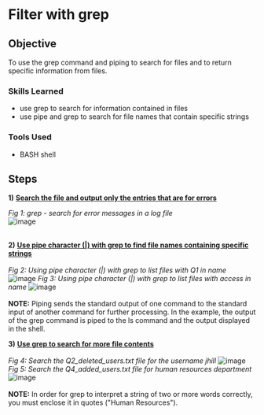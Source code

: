 # Filter with grep

## Objective

To use the grep command and piping to search for files and to return specific information from files.

### Skills Learned

- use grep to search for information contained in files
- use pipe and grep to search for file names that contain specific strings

### Tools Used

- BASH shell

## Steps

**1)** **<ins>Search the file and output only the entries that are for errors</ins>**  

*Fig 1: grep - search for error messages in a log file*  
![image](https://github.com/RyenHY/Linux/assets/161639514/9ecc5aad-c2cd-4345-89be-85e78619abb2)
<br/><br/>

**2)** **<ins>Use pipe character (|) with grep to find file names containing specific strings</ins>**  
<br/>
*Fig 2: Using pipe character (|) with grep to list files with Q1 in name* 
![image](https://github.com/RyenHY/Linux/assets/161639514/4cd8ff2d-b531-40aa-a621-7a1ce5906016)
*Fig 3: Using pipe character (|) with grep to list files with access in name* 
![image](https://github.com/RyenHY/Linux/assets/161639514/6c7cf617-d255-44fb-81df-5f527e3a7731)
<br/><br/>
**NOTE:** Piping sends the standard output of one command to the standard input of another command for further processing. In the example, the output of the grep command is piped to the ls command and the output displayed in the shell.
<br/>

**3)** **<ins>Use grep to search for more file contents</ins>**  
<br/>
*Fig 4: Search the Q2_deleted_users.txt file for the username jhill* 
![image](https://github.com/RyenHY/Linux/assets/161639514/accf4bd0-ce54-4bf4-9c88-3c28471317c2)
*Fig 5: Search the Q4_added_users.txt file for human resources department* 
![image](https://github.com/RyenHY/Linux/assets/161639514/565eff77-30b0-4876-befd-808f8568c602)
<br/><br/>
**NOTE:** In order for grep to interpret a string of two or more words correctly, you must enclose it in quotes ("Human Resources").
